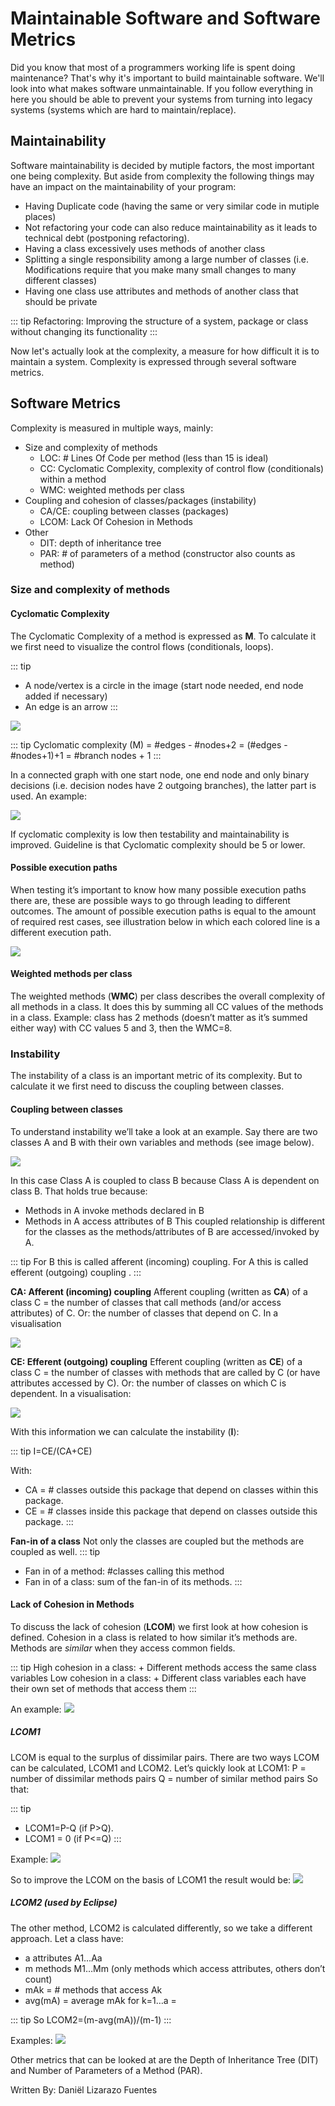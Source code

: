 # Maintainable Software and Software Metrics
Did you know that most of a programmers working life is spent doing maintenance? That's why it's important to build maintainable software. We'll look into what makes software unmaintainable. If you follow everything in here you should be able to prevent your systems from turning into legacy systems (systems which are hard to maintain/replace).

## Maintainability
Software maintainability is decided by mutiple factors, the most important one being complexity. But aside from complexity the following things may have an impact on the maintainability of your program:

+ Having Duplicate code (having the same or very similar code in mutiple places)
+ Not refactoring your code can also reduce maintainability as it leads to technical debt (postponing refactoring).
+ Having a class excessively uses methods of another class
+ Splitting a single responsibility among a large number of classes (i.e. Modifications require that you make many small changes to many different classes) 
+ Having one class use attributes and methods of another class that should be private

::: tip
Refactoring: Improving the structure of a system, package or class without changing its functionality
:::

Now let's actually look at the complexity, a measure for how difficult it is to maintain a system. Complexity is expressed through several software metrics.

## Software Metrics
Complexity is measured in multiple ways, mainly:
+ Size and complexity of methods
    + LOC: # Lines Of Code per method (less than 15 is ideal)
    + CC: Cyclomatic Complexity, complexity of control flow (conditionals) within a method
    + WMC: weighted methods per class
+ Coupling and cohesion of classes/packages (instability)
    + CA/CE: coupling between classes (packages)
    + LCOM: Lack Of Cohesion in Methods
+ Other
    + DIT: depth of inheritance tree
    + PAR: # of parameters of a method (constructor also counts as method)

### Size and complexity of methods
#### Cyclomatic Complexity 
The Cyclomatic Complexity of a method is expressed as **M**. To calculate it we first need to visualize the control flows (conditionals, loops). 

::: tip
+ A node/vertex is a circle in the image (start node needed, end node added if necessary)
+ An edge is an arrow
:::

<img src="./flowGraphs.png"/>

::: tip
Cyclomatic complexity (M) = #edges - #nodes+2 = (#edges - #nodes+1)+1 = #branch nodes + 1
:::

In a connected graph with one start node, one end node and only binary decisions (i.e. decision nodes have 2 outgoing branches), the latter part is used. An example:

<img src="./exampleFlowGraph.png"/>

If cyclomatic complexity is low then testability and maintainability is improved. Guideline is that Cyclomatic complexity should be 5 or lower.
 

#### Possible execution paths 
When testing it’s important to know how many possible execution paths there are, these are possible ways to go through leading to different outcomes. The amount of possible execution paths is equal to the amount of required rest cases, see illustration below in which each colored line is a different execution path.

<img src="./executionPaths.png"/>

#### Weighted methods per class 
The weighted methods (**WMC**) per class describes the overall complexity of all methods in a class.
It does this by summing all CC values of the methods in a class. 
Example: class has 2 methods (doesn’t matter as it’s summed either way) with CC values 5 and 3, then the WMC=8.

### Instability
The instability of a class is an important metric of its complexity. But to calculate it we first need to discuss the coupling between classes.
#### Coupling between classes
To understand instability we’ll take a look at an example. Say there are two classes A and B with their own variables and methods (see image below).

<img src="./couplingClasses.png"/>

In this case Class A is coupled to class B because Class A is dependent on class B. That holds true because:
+ Methods in A invoke methods declared in B
+ Methods in A access attributes of B
This coupled relationship is different for the classes as the methods/attributes of B are accessed/invoked by A.

::: tip
For B this is called afferent (incoming) coupling.
For A this is called efferent (outgoing) coupling .
:::

**CA: Afferent (incoming) coupling**
Afferent coupling (written as **CA**) of a class C = the number of classes that call methods (and/or access attributes) of C.
Or: the number of classes that depend on C. In a visualisation

<img src="./CA.png"/>

**CE: Efferent (outgoing) coupling**
Efferent coupling (written as **CE**) of a class C = the number of classes with methods that are called by C (or have attributes accessed by C).
Or: the number of classes on which C is dependent. In a visualisation: 

<img src="./CE.png"/>

With this information we can calculate the instability (**I**):

::: tip
I=CE/(CA+CE) 

With:
+ CA = # classes outside this package that depend on classes within this package.
+ CE = # classes inside this package that depend on classes outside this package.
:::

**Fan-in of a class**
Not only the classes are coupled but the methods are coupled as well.
::: tip
+ Fan in of a method: #classes calling this method
+ Fan in of a class: sum of the fan-in of its methods.
:::

#### Lack of Cohesion in Methods
To discuss the lack of cohesion (**LCOM**) we first look at how cohesion is defined. Cohesion in a class is related to how similar it’s methods are. Methods are *similar* when they access common fields. 

::: tip
High cohesion in a class:
    + Different methods access the same class variables
Low cohesion in a class:
    + Different class variables each have their own set of methods that access them
:::

An example:
<img src="./similarDissimilar.png"/>

##### LCOM1
LCOM is equal to the surplus of dissimilar pairs. There are two ways LCOM can be calculated, LCOM1 and LCOM2. Let’s quickly look at LCOM1:
P = number of dissimilar methods pairs
Q = number of similar method pairs
So that:

::: tip
+ LCOM1=P-Q (if P>Q).
+ LCOM1 = 0 (if P<=Q)
:::

Example:
<img src="./LCOM1.png"/>

So to improve the LCOM on the basis of LCOM1 the result would be:
<img src="./LCOM1Improvement.png"/>

##### LCOM2 (used by Eclipse)
The other method, LCOM2 is calculated differently, so we take a different approach. Let a class have:
+ a attributes A1…Aa
+ m methods M1…Mm (only methods which access attributes, others don’t count)
+ mAk = # methods that access Ak
+ avg(mA) = average mAk for k=1…a = <insert latex stuff>
 
::: tip
So LCOM2=(m-avg(mA))/(m-1)
:::

Examples:
<img src="./LCOM2.png"/>

Other metrics that can be looked at are the Depth of Inheritance Tree (DIT) and Number of Parameters of a Method (PAR).

<p class="contributor">Written By: Daniël Lizarazo Fuentes</p>